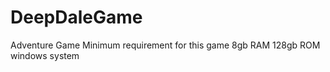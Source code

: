 # DeepDaleGame
Adventure Game 
Minimum requirement for this game
          8gb RAM
          128gb ROM
          windows system
          

